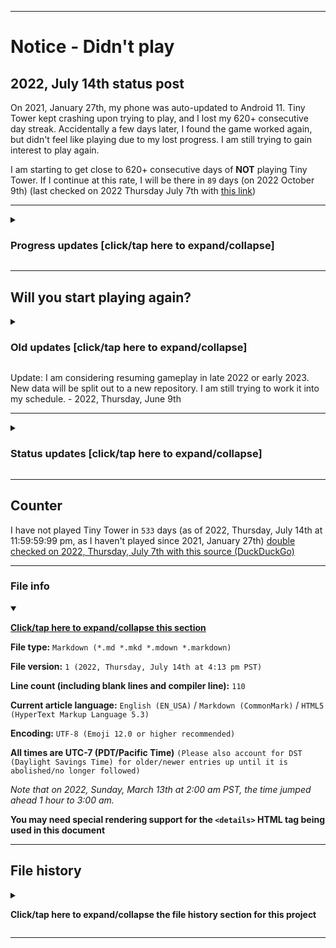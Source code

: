     
***

# Notice - Didn't play

## 2022, July 14th status post

On 2021, January 27th, my phone was auto-updated to Android 11. Tiny Tower kept crashing upon trying to play, and I lost my 620+ consecutive day streak. Accidentally a few days later, I found the game worked again, but didn't feel like playing due to my lost progress. I am still trying to gain interest to play again.

I am starting to get close to 620+ consecutive days of **NOT** playing Tiny Tower. If I continue at this rate, I will be there in `89` days (on 2022 October 9th) (last checked on 2022 Thursday July 7th with [this link](https://duckduckgo.com/?t=ffab&q=days+until+October+9th+2022&ia=answer))

***

<details><summary><H3>Progress updates [click/tap here to expand/collapse]</H3></summary>

As of 2021, August 20th, I have not resumed gameplay. On 2021, February 17th, this status post was shortened to save memory. See previous entries for more info.

On 2021, August 13th, this post was modified to comply with ISO 8601.

On 2021, August 16th, new info (late) regarding the 2 daily games that have been recently added was mentioned.

For the 2021 August 27th entry, info on a recent hiatus was added. The entry was updated on Thursday, 2021 September 2nd (on the September 1st entry)

</details>

***

## Will you start playing again?

<details><summary><H3>Old updates [click/tap here to expand/collapse]</H3></summary>

Likely no. I will stop posting these updates on 2022 Janaury 1st if I don't resume by then. This is getting really tedious to keep doing. - 2021 Saturday, December 11th

Update: I am considering extending the date, I don't want to close the door too soon. - 2021 Monday Decemnber 13th

</details>

Update: I am considering resuming gameplay in late 2022 or early 2023. New data will be split out to a new repository. I am still trying to work it into my schedule. - 2022, Thursday, June 9th

***

<details><summary><H3>Status updates [click/tap here to expand/collapse]</H3></summary>

As of the past 2 months (2021 July 1st - 2021 August 31st), I have had 2 other games (Smurfs Village and Motor World Car Factory) replace my daily video game slots, it is going to be difficult to get back into Tiny Tower.

As of 2021 August 28th, I have taken a hiatus from these games, as I developed a mild fever and am still recovering. (2021 August 27th to 2021 August 30th)

The hiatus is planned to end on 2021 September 1st.

The hiatus ended on 2021 September 1st and I am really starting to consider playing again on 2022 January 1st even if it means restarting my streak. The date may be moved earlier depending on how much momentum I put into the idea.

</details>

***

## Counter

I have not played Tiny Tower in `533` days (as of 2022, Thursday, July 14th at 11:59:59:99 pm, as I haven't played since 2021, January 27th) [double checked on 2022, Thursday, July 7th with this source (DuckDuckGo)](https://duckduckgo.com/?t=ffab&q=days+since+January+27th+2021&ia=answer)

***

### File info

<details open><summary><p lang="en"><b><u>Click/tap here to expand/collapse this section</u></b></p></summary>

**File type:** `Markdown (*.md *.mkd *.mdown *.markdown)`

**File version:** `1 (2022, Thursday, July 14th at 4:13 pm PST)`

**Line count (including blank lines and compiler line):** `110`

**Current article language:** `English (EN_USA)` / `Markdown (CommonMark)` / `HTML5 (HyperText Markup Language 5.3)`

**Encoding:** `UTF-8 (Emoji 12.0 or higher recommended)`

**All times are UTC-7 (PDT/Pacific Time)** `(Please also account for DST (Daylight Savings Time) for older/newer entries up until it is abolished/no longer followed)`

_Note that on 2022, Sunday, March 13th at 2:00 am PST, the time jumped ahead 1 hour to 3:00 am._

**You may need special rendering support for the `<details>` HTML tag being used in this document**

</details>

***

## File history

<details><summary><p lang="en"><b>Click/tap here to expand/collapse the file history section for this project</b></p></summary>

<details><summary><p lang="en"><b>Version 1 (2022, Thursday, July 14th at 4:13 pm PST)</b></p></summary>

**This version was made by:** [`@seanpm2001`](https://github.com/seanpm2001/)

> Changes:

- [x] Started the file
- [x] Added the title section
- [x] Added the `didn't play` section
- [x] Added the `will you start playing again?` section
- [x] Added the `counter` section
- [x] Added the `file info` section
- [x] Added the `file history` section
- [ ] No other changes in version 1

</details>

</details>

***
